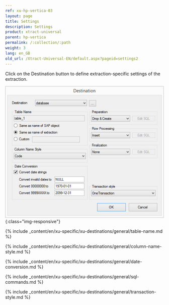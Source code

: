 ```yaml
---
ref: xu-hp-vertica-03
layout: page
title: Settings
description: Settings
product: xtract-universal
parent: hp-vertica
permalink: /:collection/:path
weight: 3
lang: en_GB
old_url: /Xtract-Universal-EN/default.aspx?pageid=settings2
---
```


Click on the Destination button to define extraction-specific settings of the extraction.

![ext_spec_set_de_form](/img/content/ext_spec_set_de_form.jpg){:class="img-responsive"}

{% include _content/en/xu-specific/xu-destinations/general/table-name.md %}

{% include _content/en/xu-specific/xu-destinations/general/column-name-style.md %}

{% include _content/en/xu-specific/xu-destinations/general/date-conversion.md %}

{% include _content/en/xu-specific/xu-destinations/general/sql-commands.md %}

{% include _content/en/xu-specific/xu-destinations/general/transaction-style.md %}